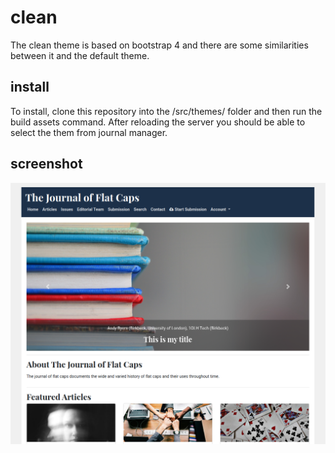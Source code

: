 # clean

The clean theme is based on bootstrap 4 and there are some similarities between it and the default theme.

## install

To install, clone this repository into the /src/themes/ folder and then run the build assets command. After reloading the server you should be able to select the them from journal manager.

## screenshot
![journal of flatcaps homepage](https://github.com/BirkbeckCTP/clean/blob/master/imgs/journal_of_flatcaps.png?raw=true)